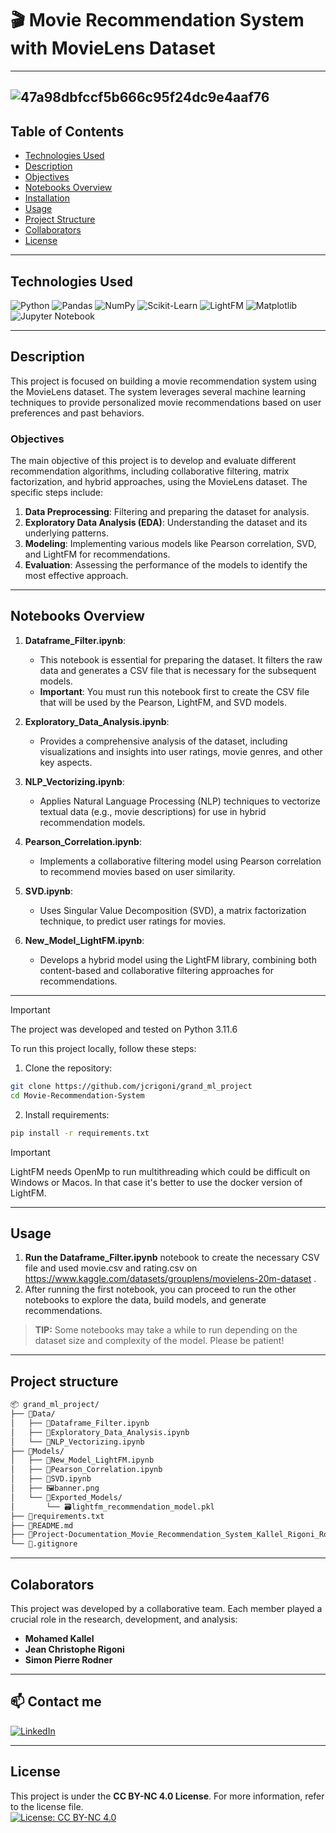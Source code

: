 # 🎬 Movie Recommendation System with MovieLens Dataset
---
![47a98dbfccf5b666c95f24dc9e4aaf76](https://github.com/user-attachments/assets/3ed7654d-444b-4a6b-8c98-2205a6d6f2e3)
---

## Table of Contents

-   [Technologies Used](#technologies-used)
-   [Description](#description)
-   [Objectives](#objectives)
-   [Notebooks Overview](#notebooks-overview)
-   [Installation](#installation)
-   [Usage](#usage)
-   [Project Structure](#project-structure)
-   [Collaborators](#collaborators)
-   [License](#license)

---

## Technologies Used

![Python](https://img.shields.io/badge/python-3670A0?style=for-the-badge&logo=python&logoColor=ffdd54) ![Pandas](https://img.shields.io/badge/pandas-%23150458.svg?style=for-the-badge&logo=pandas&logoColor=white) ![NumPy](https://img.shields.io/badge/numpy-%23013243.svg?style=for-the-badge&logo=numpy&logoColor=white) ![Scikit-Learn](https://img.shields.io/badge/scikit--learn-%23F7931E.svg?style=for-the-badge&logo=scikit-learn&logoColor=white) ![LightFM](https://img.shields.io/badge/lightfm-%2300422e.svg?style=for-the-badge&logo=lightfm&logoColor=white) ![Matplotlib](https://img.shields.io/badge/Matplotlib-%23ffffff.svg?style=for-the-badge&logo=Matplotlib&logoColor=black) ![Jupyter Notebook](https://img.shields.io/badge/jupyter-%23FA0F00.svg?style=for-the-badge&logo=jupyter&logoColor=white)

---

## Description
This project is focused on building a movie recommendation system using the MovieLens dataset. The system leverages several machine learning techniques to provide personalized movie recommendations based on user preferences and past behaviors.

### Objectives
The main objective of this project is to develop and evaluate different recommendation algorithms, including collaborative filtering, matrix factorization, and hybrid approaches, using the MovieLens dataset. The specific steps include:

1. **Data Preprocessing**: Filtering and preparing the dataset for analysis.
2. **Exploratory Data Analysis (EDA)**: Understanding the dataset and its underlying patterns.
3. **Modeling**: Implementing various models like Pearson correlation, SVD, and LightFM for recommendations.
4. **Evaluation**: Assessing the performance of the models to identify the most effective approach.

---

## Notebooks Overview

1. **Dataframe_Filter.ipynb**:
   - This notebook is essential for preparing the dataset. It filters the raw data and generates a CSV file that is necessary for the subsequent models.
   - **Important**: You must run this notebook first to create the CSV file that will be used by the Pearson, LightFM, and SVD models.

2. **Exploratory_Data_Analysis.ipynb**:
   - Provides a comprehensive analysis of the dataset, including visualizations and insights into user ratings, movie genres, and other key aspects.

3. **NLP_Vectorizing.ipynb**:
   - Applies Natural Language Processing (NLP) techniques to vectorize textual data (e.g., movie descriptions) for use in hybrid recommendation models.

4. **Pearson_Correlation.ipynb**:
   - Implements a collaborative filtering model using Pearson correlation to recommend movies based on user similarity.

5. **SVD.ipynb**:
   - Uses Singular Value Decomposition (SVD), a matrix factorization technique, to predict user ratings for movies.

6. **New_Model_LightFM.ipynb**:
   - Develops a hybrid model using the LightFM library, combining both content-based and collaborative filtering approaches for recommendations.

---


> [!IMPORTANT]
> The project was developed and tested on Python 3.11.6

To run this project locally, follow these steps:

1. Clone the repository:
```sh
git clone https://github.com/jcrigoni/grand_ml_project
cd Movie-Recommendation-System
```
2. Install requirements:
```sh
pip install -r requirements.txt
```
> [!IMPORTANT]
> LightFM needs OpenMp to run multithreading which could be difficult on Windows or Macos. In that case it's better to use the docker version of LightFM.
---

## Usage 

1. **Run the Dataframe_Filter.ipynb** notebook to create the necessary CSV file and used movie.csv and rating.csv on https://www.kaggle.com/datasets/grouplens/movielens-20m-dataset  .
2. After running the first notebook, you can proceed to run the other notebooks to explore the data, build models, and generate recommendations.

> **TIP:** Some notebooks may take a while to run depending on the dataset size and complexity of the model. Please be patient!
---
## Project structure
```sh
📦 grand_ml_project/
├── 📁Data/
│   ├── 🐍Dataframe_Filter.ipynb
│   ├── 🐍Exploratory_Data_Analysis.ipynb
│   └── 🐍NLP_Vectorizing.ipynb
├── 📁Models/
│   ├── 🐍New_Model_LightFM.ipynb
│   ├── 🐍Pearson_Correlation.ipynb
│   ├── 🐍SVD.ipynb
│   ├── 🖼️banner.png
│   └── 📁Exported_Models/
│       └── 🗃️lightfm_recommendation_model.pkl
├── 📄requirements.txt
├── 📄README.md
├── 📄Project-Documentation_Movie_Recommendation_System_Kallel_Rigoni_Rodner.pdf
└── 📄.gitignore
```
---


## Colaborators

This project was developed by a collaborative team. Each member played a crucial role in the research, development, and analysis:

- **Mohamed Kallel**
- **Jean Christophe Rigoni**
- **Simon Pierre Rodner**
---

## 📫 Contact me
<p>
<a href="https://www.linkedin.com/in/mohamed-kallel/">
<img alt="LinkedIn" src="https://img.shields.io/badge/linkedin-%230077B5.svg?style=for-the-badge&logo=linkedin&logoColor=white"/>
</a> 
<br>
</p>

---


## License
This project is under the **CC BY-NC 4.0 License**. For more information, refer to the license file. <br/>
[![License: CC BY-NC 4.0](https://img.shields.io/badge/License-CC%20BY--NC%204.0-lightgrey.svg)](https://creativecommons.org/licenses/by-nc/4.0/)
